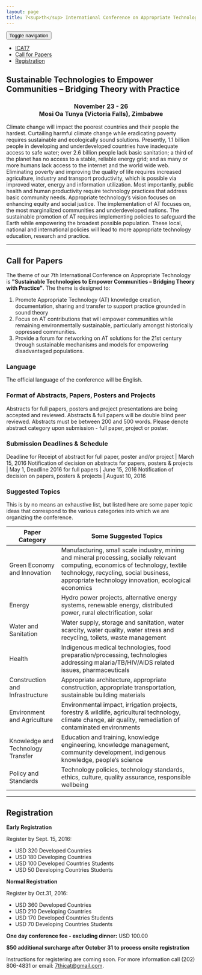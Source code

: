 ```yaml
---
layout: page
title: 7<sup>th</sup> International Conference on Appropriate Technology
---
```


<nav id="navbar-example" class="navbar">
  <button type="button" data-target="#navbarCollapse" data-toggle="collapse" class="navbar-toggle">
      <span class="sr-only">Toggle navigation</span>
      <span class="icon-bar"></span>
      <span class="icon-bar"></span>
      <span class="icon-bar"></span>
  </button>
  <div id="navbarCollapse" class="collapse navbar-collapse">
    <ul class="nav navbar-nav">
      <li><a href="#post-title">ICAT7</a></li>
      <li><a href="#call-for-papers-anchor">Call for Papers</a></li>
      <li><a href="#registration-anchor">Registration</a></li>
    </ul>
  </div>
</nav>


## Sustainable Technologies to Empower Communities – Bridging Theory with Practice

<h3><center>
  November 23 - 26<br>
  Mosi Oa Tunya (Victoria Falls), Zimbabwe
</center></h3>

Climate change will impact the poorest countries and their people the hardest. Curtailing harmful climate change while eradicating poverty requires sustainable and ecologically sound solutions. Presently, 1.1 billion people in developing and underdeveloped countries have inadequate access to safe water; over 2.6 billion people lack basic sanitation; a third of the planet has no access to a stable, reliable energy grid; and as many or more humans lack access to the internet and the world wide web. Eliminating poverty and improving the quality of life requires increased agriculture, industry and transport productivity, which is possible via improved water, energy and information utilization. Most importantly, public health and human productivity require technology practices that address basic community needs. Appropriate technology’s vision focuses on enhancing equity and social justice. The implementation of AT focuses on, the most marginalized communities and underdeveloped nations. The sustainable promotion of AT requires implementing policies to safeguard the Earth while empowering the broadest possible population. These local, national and international policies will lead to more appropriate technology education, research and practice.



-----------------------------------------------------------
<div class="anchor" id="call-for-papers-anchor"></div>

## Call for Papers

The theme of our 7th International Conference on Appropriate Technology is **"Sustainable Technologies to Empower Communities – Bridging Theory with Practice"**. The theme is designed to:

  1. Promote Appropriate Technology (AT) knowledge creation, documentation, sharing and transfer to support practice grounded in sound theory
  2. Focus on AT contributions that will empower communities while remaining environmentally sustainable, particularly amongst historically oppressed communities.
  3. Provide a forum for networking on AT solutions for the 21st century through sustainable mechanisms and models for empowering disadvantaged populations.

### Language

The official language of the conference will be English.

### Format of Abstracts, Papers, Posters and Projects

Abstracts for full papers, posters and project presentations are being accepted and reviewed.
Abstracts & full papers will be double blind peer reviewed. Abstracts must be between 200 and
500 words. Please denote abstract category upon submission - full paper, project or poster.

### Submission Deadlines &amp; Schedule

Deadline for Receipt of abstract for full paper, poster and/or project | March 15, 2016
Notification of decision on abstracts for papers, posters & projects   | May 1, Deadline
2016 for full papers                                               | June 15, 2016
Notification of decision on papers, posters & projects                 | August 10, 2016

### Suggested Topics

This is by no means an exhaustive list, but listed here are some paper topic ideas that correspond to the various categories into which we are organizing the conference.

Paper Category                         | Some Suggested Topics
---------------------------------------|--------------------------------------
Green Economy and Innovation           | Manufacturing, small scale industry, mining and mineral processing, socially relevant computing, economics of technology, textile technology, recycling, social business, appropriate technology innovation, ecological economics
Energy                                 | Hydro power projects, alternative energy systems, renewable energy, distributed power, rural electrification, solar
Water and Sanitation                   | Water supply, storage and sanitation, water scarcity, water quality, water stress and recycling, toilets, waste management
Health                                 | Indigenous medical technologies, food preparation/processing, technologies addressing malaria/TB/HIV/AIDS related issues, pharmaceuticals
Construction and Infrastructure        | Appropriate architecture, appropriate construction, appropriate transportation, sustainable building materials
Environment and Agriculture            | Environmental impact, irrigation projects, forestry & wildlife, agricultural technology, climate change, air quality, remediation of contaminated environments
Knowledge and Technology Transfer      | Education and training, knowledge engineering, knowledge management, community development, indigenous knowledge, people’s science
Policy and Standards                   | Technology policies, technology standards, ethics, culture, quality assurance, responsible wellbeing



-----------------------------------------------------------
<div class="anchor" id="registration-anchor"></div>

## Registration

**Early Registration**

Register by Sept. 15, 2016:

* USD 320 Developed Countries
* USD 180 Developing Countries
* USD 100 Developed Countries Students
* USD 50 Developing Countries Students

**Normal Registration**

Register by Oct.31, 2016:

* USD 360 Developed Countries
* USD 210 Developing Countries
* USD 170 Developed Countries Students
* USD 70 Developing Countries Students

**One day conference fee - excluding dinner:** USD 100.00

**$50 additional surcharge after October 31 to process onsite registration**

Instructions for registering are coming soon. For more information call (202) 806-4831 or email: [7thicat@gmail.com](mailto:7thicat@gmail.com).

<script>
  $(function() {
    $('body').scrollspy({ target: '#navbar-example' })
    console.log($('#navbar-example').offset().top);
    $('#navbar-example').affix({
      offset: $('#navbar-example').offset().top //+ $('#navbar-example').height() - 100
    });

    $('#navbar-example').on('affixed.bs.affix', function() {
      console.log($('#navbar-example').offset().top);
    });
  });
</script>